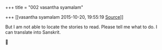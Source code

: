 +++
title = "002 vasantha syamalam"

+++
[[vasantha syamalam	2015-10-20, 19:55:19 [Source](https://groups.google.com/g/samskrita/c/pcEparkTM2k)]]



But I am not able to locate the stories to read. Please tell me what to do. I can translate into Sanskrit.



